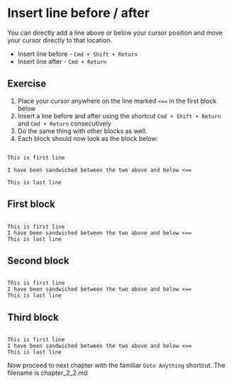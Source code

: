 Insert line before / after
===========================

You can directly add a line above or below your cursor position
and move your cursor directly to that location.

* Insert line before - `Cmd + Shift + Return`
* Insert line after - `Cmd + Return`


Exercise
---------

1. Place your cursor anywhere on the line marked `<==` in the first block below
2. Insert a line before and after using the shortcut `Cmd + Shift + Return` and
   `Cmd + Return` consecutively
3. Do the same thing with other blocks as well.
3. Each block should now look as the block below:

```

This is first line

I have been sandwiched between the two above and below <==

This is last line

```


First block
------------

```

This is first line
I have been sandwiched between the two above and below <==
This is last line

```


Second block
-------------

```

This is first line
I have been sandwiched between the two above and below <==
This is last line

```


Third block
------------

```

This is first line
I have been sandwiched between the two above and below <==
This is last line

```


Now proceed to next chapter with the familiar `Goto Anything` shortcut. The
filename is chapter_2_2.md
